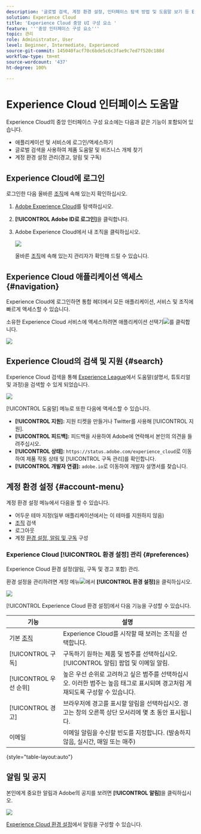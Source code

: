 ```yaml
---
description: '글로벌 검색, 계정 환경 설정, 인터페이스 탐색 방법 및 도움말 보기 등 Experience Cloud의 중앙 인터페이스 구성 요소에 대해 알아보십시오. '
solution: Experience Cloud
title: 'Experience Cloud 중앙 UI 구성 요소 '
feature: '''중앙 인터페이스 구성 요소'''
topic: 관리
role: Administrator, User
level: Beginner, Intermediate, Experienced
source-git-commit: 145040facf70c6bde5c6c3fae9c7ed7f520c188d
workflow-type: tm+mt
source-wordcount: '437'
ht-degree: 100%

---
```


# Experience Cloud 인터페이스 도움말

Experience Cloud의 중앙 인터페이스 구성 요소에는 다음과 같은 기능이 포함되어 있습니다.

* 애플리케이션 및 서비스에 로그인/액세스하기
* 글로벌 검색을 사용하여 제품 도움말 및 비즈니스 개체 찾기
* 계정 환경 설정 관리(경고, 알림 및 구독)

## Experience Cloud에 로그인

로그인한 다음 올바른 [조직](organizations.md)에 속해 있는지 확인하십시오.

1. [Adobe Experience Cloud](https://experience.adobe.com)를 탐색하십시오.
1. **[!UICONTROL Adobe ID로 로그인]**&#x200B;을 클릭합니다.
1. Adobe Experience Cloud에서 내 조직을 클릭하십시오.

   ![](assets/organizations-menu.png)

   올바른 [조직](organizations.md)에 속해 있는지 관리자가 확인해 드릴 수 있습니다.

## Experience Cloud 애플리케이션 액세스 {#navigation}

Experience Cloud에 로그인하면 통합 헤더에서 모든 애플리케이션, 서비스 및 조직에 빠르게 액세스할 수 있습니다.

소유한 Experience Cloud 서비스에 액세스하려면 애플리케이션 선택기![](assets/menu-icon.png)를 클릭합니다.

![](assets/platform-core-services.png)

## Experience Cloud의 검색 및 지원 {#search}

Experience Cloud 검색을 통해 [Experience League](https://experienceleague.adobe.com/?lang=ko-KR/#home)에서 도움말(설명서, 튜토리얼 및 과정)을 검색할 수 있게 되었습니다.

![](assets/search-menu.png)

[!UICONTROL 도움말] 메뉴로 또한 다음에 액세스할 수 있습니다.

* **[!UICONTROL 지원]:** 지원 티켓을 만들거나 Twitter를 사용해 [!UICONTROL 지원].
* **[!UICONTROL 피드백]:** 피드백을 사용하여 Adobe에 연락해서 본인의 의견을 들려주십시오.
* **[!UICONTROL 상태]:** `https://status.adobe.com/experience_cloud`로 이동하여 제품 작동 상태 및 [!UICONTROL 구독 관리]를 확인합니다.
* **[!UICONTROL 개발자 연결]:** `adobe.io`로 이동하여 개발자 설명서를 찾습니다.

## 계정 환경 설정 {#account-menu}

계정 환경 설정 메뉴에서 다음을 할 수 있습니다.

* 어두운 테마 지정(일부 애플리케이션에서는 이 테마를 지원하지 않음)
* [조직](organizations.md) 검색
* 로그아웃
* 계정 [환경 설정, 알림 및 구독](#preferences) 구성

### Experience Cloud [!UICONTROL 환경 설정] 관리 {#preferences}

Experience Cloud 환경 설정(알림, 구독 및 경고 포함) 관리.

환경 설정을 관리하려면 계정 메뉴![](assets/preferences-icon-sm.png)에서 **[!UICONTROL 환경 설정]**&#x200B;을 클릭하십시오.

![](assets/preferences-page.png)

[!UICONTROL Experience Cloud 환경 설정]에서 다음 기능을 구성할 수 있습니다.

| 기능 | 설명 |
|--- |--- |
| 기본 [조직](organizations.md) | Experience Cloud를 시작할 때 보려는 조직을 선택합니다. |
| [!UICONTROL 구독] | 구독하기 원하는 제품 및 범주를 선택하십시오. [!UICONTROL 알림] 팝업 및 이메일 알림. |
| [!UICONTROL 우선 순위] | 높은 우선 순위로 고려하고 싶은 범주를 선택하십시오. 이러한 범주는 높음 태그로 표시되며 경고처럼 게재되도록 구성할 수 있습니다. |
| [!UICONTROL 경고] | 브라우저에 경고를 표시할 알림을 선택하십시오. 경고는 창의 오른쪽 상단 모서리에 몇 초 동안 표시됩니다. |
| 이메일 | 이메일 알림을 수신할 빈도를 지정합니다. (발송하지 않음, 실시간, 매일 또는 매주) |

{style=&quot;table-layout:auto&quot;}

## 알림 및 공지

본인에게 중요한 알림과 Adobe의 공지를 보려면 **[!UICONTROL 알림]**&#x200B;을 클릭하십시오.

![](assets/notifications-menu-small.png)

[Experience Cloud 환경 설정](#preferences)에서 알림을 구성할 수 있습니다.
